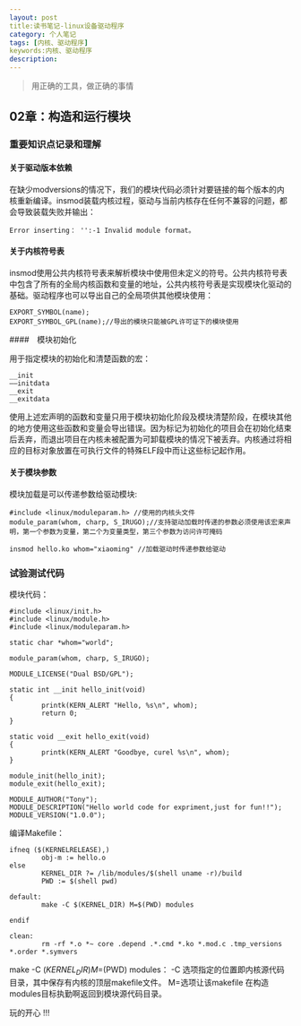 ```yaml
---
layout: post
title:读书笔记-linux设备驱动程序
category: 个人笔记
tags: [内核、驱动程序]
keywords:内核、驱动程序
description: 
---
```


> 用正确的工具，做正确的事情

## 02章：构造和运行模块

### 重要知识点记录和理解

#### 关于驱动版本依赖

在缺少modversions的情况下，我们的模块代码必须针对要链接的每个版本的内核重新编译。insmod装载内核过程，驱动与当前内核存在任何不兼容的问题，都会导致装载失败并输出： 

	Error inserting： '':-1 Invalid module format。

#### 关于内核符号表

insmod使用公共内核符号表来解析模块中使用但未定义的符号。公共内核符号表中包含了所有的全局内核函数和变量的地址，公共内核符号表是实现模块化驱动的基础。驱动程序也可以导出自己的全局项供其他模块使用：
	
	EXPORT_SYMBOL(name);
	EXPORT_SYMBOL_GPL(name);//导出的模块只能被GPL许可证下的模块使用

####　模块初始化

用于指定模块的初始化和清楚函数的宏：
	
	__init
	——initdata
	__exit
	__exitdata

使用上述宏声明的函数和变量只用于模块初始化阶段及模块清楚阶段，在模块其他的地方使用这些函数和变量会导出错误。因为标记为初始化的项目会在初始化结束后丢弃，而退出项目在内核未被配置为可卸载模块的情况下被丢弃。内核通过将相应的目标对象放置在可执行文件的特殊ELF段中而让这些标记起作用。

#### 关于模块参数

模块加载是可以传递参数给驱动模块:
	
	#include <linux/moduleparam.h> //使用的内核头文件
	module_param(whom, charp, S_IRUGO);//支持驱动加载时传递的参数必须使用该宏来声明，第一个参数为变量，第二个为变量类型，第三个参数为访问许可掩码
	
	insmod hello.ko whom="xiaoming" //加载驱动时传递参数给驱动


### 试验测试代码

模块代码：

	#include <linux/init.h>
	#include <linux/module.h>
	#include <linux/moduleparam.h>
	
	static char *whom="world";
	
	module_param(whom, charp, S_IRUGO);
	
	MODULE_LICENSE("Dual BSD/GPL");
	
	static int __init hello_init(void)
	{
        	printk(KERN_ALERT "Hello, %s\n", whom);
        	return 0;
	}
	
	static void __exit hello_exit(void)
	{
    	    printk(KERN_ALERT "Goodbye, curel %s\n", whom);
	}
	
	module_init(hello_init);
	module_exit(hello_exit);
	
	MODULE_AUTHOR("Tony");
	MODULE_DESCRIPTION("Hello world code for expriment,just for fun!!");
	MODULE_VERSION("1.0.0");
	
编译Makefile：
	
	ifneq ($(KERNELRELEASE),)
    		obj-m := hello.o
	else
        	KERNEL_DIR ?= /lib/modules/$(shell uname -r)/build
        	PWD := $(shell pwd)

	default:
        	make -C $(KERNEL_DIR) M=$(PWD) modules
		
	endif
	
	clean:
    	    rm -rf *.o *~ core .depend .*.cmd *.ko *.mod.c .tmp_versions *.order *.symvers

make -C $(KERNEL_DIR) M=$(PWD) modules： -C 选项指定的位置即内核源代码目录，其中保存有内核的顶层makefile文件。 M=选项让该makefile 在构造modules目标执勤啊返回到模块源代码目录。



玩的开心 !!!
